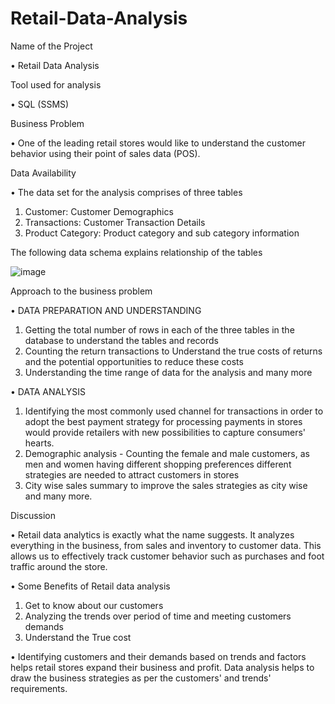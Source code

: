 # Retail-Data-Analysis

Name of the Project

•	Retail Data Analysis 

Tool used for analysis 

•	SQL (SSMS)

Business Problem 

•	One of the leading retail stores would like to understand the customer behavior using their point of sales data (POS).

Data Availability

•	The data set for the analysis comprises of three tables

1.	Customer: Customer Demographics 
2.	Transactions: Customer Transaction Details
3.	Product Category: Product category and sub category information 

The following data schema explains relationship of the tables

![image](https://user-images.githubusercontent.com/111371078/185197907-d4eebc4e-af4c-4779-bfa6-fa20a4857094.png)

Approach to the business problem

•	DATA PREPARATION AND UNDERSTANDING

1.	Getting the total number of rows in each of the three tables in the database to understand the tables and records 
2.	Counting the return transactions to Understand the true costs of returns and the potential opportunities to reduce these costs
3.	Understanding the time range of data for the analysis and many more

•	DATA ANALYSIS

1.	Identifying the most commonly used channel for transactions in order to adopt the best payment strategy for processing payments in stores would provide retailers with new possibilities to capture consumers' hearts.
2.	Demographic analysis - Counting the female and male customers, as men and women having different shopping preferences different strategies are needed to attract customers in stores 
3.	City wise sales summary to improve the sales strategies as city wise and many more.

Discussion 

•	Retail data analytics is exactly what the name suggests. It analyzes everything in the business, from sales and inventory to customer data. This allows us to effectively track customer behavior such as purchases and foot traffic around the store.

•	Some Benefits of Retail data analysis

1.	Get to know about our customers
2.	Analyzing the trends over period of time and meeting customers demands 
3.	Understand the True cost

•	Identifying customers and their demands based on trends and factors helps retail stores expand their business and profit. Data analysis helps to draw the business strategies as per the customers' and trends' requirements.

